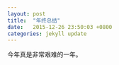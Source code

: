 ```yaml
---
layout: post
title:  "年终总结"
date:   2015-12-26 23:50:03 +0800
categories: jekyll update
---
```

今年真是非常艰难的一年。
